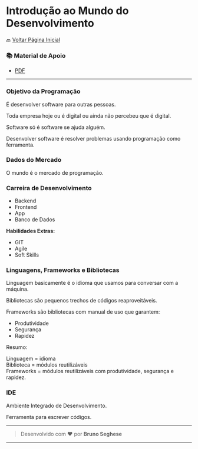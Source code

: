 # Introdução ao Mundo do Desenvolvimento

🔙 [Voltar Página Inicial](https://github.com/brseghese/hiring-coders-3-vtex-gama)

<h3> 📚 Material de Apoio</h3>

- [PDF](https://drive.google.com/file/d/1pDApoe6amcYPleVZ10fXo7xK_39dy-U9/view)

---

### Objetivo da Programação

É desenvolver software para outras pessoas.

Toda empresa hoje ou é digital ou ainda não percebeu que é digital.

Software só é software se ajuda alguém.

Desenvolver software é resolver problemas usando programação como ferramenta.

### Dados do Mercado

O mundo é o mercado de programação.

### Carreira de Desenvolvimento

- Backend
- Frontend
- App
- Banco de Dados

<b>Habilidades Extras:</b>

- GIT
- Agile
- Soft Skills

### Linguagens, Frameworks e Bibliotecas

Linguagem basicamente é o idioma que usamos para conversar com a máquina.

Bibliotecas são pequenos trechos de códigos reaproveitáveis.

Frameworks são bibliotecas com manual de uso que garantem:

- Produtividade
- Segurança
- Rapidez

Resumo:

Linguagem = idioma <br>
Biblioteca = módulos reutilizáveis <br>
Frameworks = módulos reutilizáveis com produtividade, segurança e rapidez.

### IDE

Ambiente Integrado de Desenvolvimento.

Ferramenta para escrever códigos.

---

> Desenvolvido com ❤️ por **Bruno Seghese**

---
